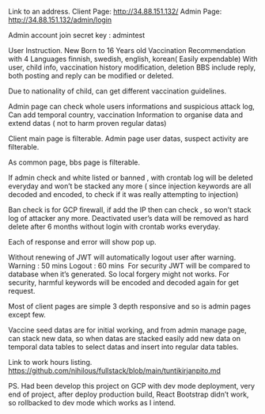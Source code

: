 Link to an address.
Client Page:
http://34.88.151.132/
Admin Page:
http://34.88.151.132/admin/login

Admin account join secret key : admintest

User Instruction.
New Born to 16 Years old Vaccination Recommendation with 4 Languages finnish, swedish, english, korean( Easily expendable)
With user, child info, vaccination history modification, deletion
BBS include reply, both posting and reply can be modified or deleted.

Due to nationality of child, can get different vaccination guidelines.

Admin page can check whole users informations and suspicious attack log,
Can add temporal country, vaccination Information to organise data and extend datas ( not to harm proven regular datas)

Client main page is filterable.
Admin page user datas, suspect activity are filterable.

As common page, bbs page is filterable.

If admin check and white listed or banned , with crontab log will be deleted everyday and won’t be stacked any more
( since injection keywords are all decoded and encoded, to check if it was really attempting to injection)

Ban check is for GCP firewall, if add the IP then can check , so won’t stack log of attacker any more.
Deactivated user’s data will be removed as hard delete after 6 months without login with crontab works everyday.

Each of response and error will show pop up.

Without renewing of JWT will automatically logout user after warning.
Warning : 50 mins
Logout : 60 mins 
For security JWT will be compared to database when it’s generated. So local forgery might not works.
For security, harmful keywords will be encoded and decoded again for get request.

Most of client pages are simple 3 depth responsive and so is admin pages except few.

Vaccine seed datas are for initial working, and from admin manage page, can stack new data, so when datas are stacked easily add new data on temporal data tables to select datas and insert into regular data tables.

Link to work hours listing.  https://github.com/nihilous/fullstack/blob/main/tuntikirjanpito.md

PS. Had been develop this project on GCP with dev mode deployment, very end of project, after deploy production build,
React Bootstrap didn’t work, so rollbacked to dev mode which works as I intend.
